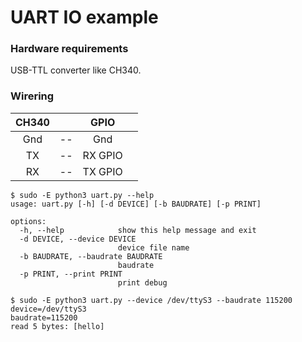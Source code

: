 # UART IO example   

### Hardware requirements
USB-TTL converter like CH340.

### Wirering

|CH340||GPIO||
|:-:|:-:|:-:|:-:|
|Gnd|--|Gnd||
|TX|--|RX GPIO||
|RX|--|TX GPIO||


```
$ sudo -E python3 uart.py --help
usage: uart.py [-h] [-d DEVICE] [-b BAUDRATE] [-p PRINT]

options:
  -h, --help            show this help message and exit
  -d DEVICE, --device DEVICE
                        device file name
  -b BAUDRATE, --baudrate BAUDRATE
                        baudrate
  -p PRINT, --print PRINT
                        print debug

$ sudo -E python3 uart.py --device /dev/ttyS3 --baudrate 115200
device=/dev/ttyS3
baudrate=115200
read 5 bytes: [hello]
```
